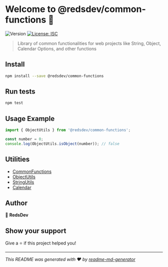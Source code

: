 # Welcome to @redsdev/common-functions 👋
![Version](https://img.shields.io/badge/version-1.0.0-blue.svg?cacheSeconds=2592000)
[![License: ISC](https://img.shields.io/badge/License-ISC-yellow.svg)](#)

> Library of common functionalities for web projects like String, Object, Calendar Options, and other functions

## Install

```sh
npm install --save @redsdev/common-functions
```

## Run tests

```sh
npm test
```

## Usage Example
```js
import { ObjectUtils } from '@redsdev/common-functions';

const number = 0;
console.log(ObjectUtils.isObject(number)); // false
```

## Utilities
* [CommonFunctions](./docs/CommonFunctions.md)
* [ObjectUtils](./docs/ObjectUtils.md)
* [StringUtils](./docs/StringUtils.md)
* [Calendar](./docs/Calendar.md)


## Author

👤 **RedsDev**


## Show your support

Give a ⭐️ if this project helped you!


***
_This README was generated with ❤️ by [readme-md-generator](https://github.com/kefranabg/readme-md-generator)_